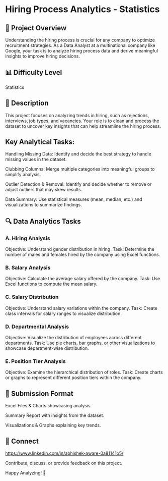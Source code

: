 # Hiring Process Analytics - Statistics

## 📌 Project Overview

Understanding the hiring process is crucial for any company to optimize recruitment strategies. As a Data Analyst at a multinational company like Google, your task is to analyze hiring process data and derive meaningful insights to improve hiring decisions.

## 📊 Difficulty Level

Statistics

## 📝 Description

This project focuses on analyzing trends in hiring, such as rejections, interviews, job types, and vacancies. Your role is to clean and process the dataset to uncover key insights that can help streamline the hiring process.

## Key Analytical Tasks:

Handling Missing Data: Identify and decide the best strategy to handle missing values in the dataset.

Clubbing Columns: Merge multiple categories into meaningful groups to simplify analysis.

Outlier Detection & Removal: Identify and decide whether to remove or adjust outliers that may skew results.

Data Summary: Use statistical measures (mean, median, etc.) and visualizations to summarize findings.

## 🔍 Data Analytics Tasks

### A. Hiring Analysis

Objective: Understand gender distribution in hiring.
Task: Determine the number of males and females hired by the company using Excel functions.

### B. Salary Analysis

Objective: Calculate the average salary offered by the company.
Task: Use Excel functions to compute the mean salary.

### C. Salary Distribution

Objective: Understand salary variations within the company.
Task: Create class intervals for salary ranges to visualize distribution.

### D. Departmental Analysis

Objective: Visualize the distribution of employees across different departments.
Task: Use pie charts, bar graphs, or other visualizations to showcase department-wise distribution.

### E. Position Tier Analysis

Objective: Examine the hierarchical distribution of roles.
Task: Create charts or graphs to represent different position tiers within the company.

## 📂 Submission Format

Excel Files & Charts showcasing analysis.

Summary Report with insights from the dataset.

Visualizations & Graphs explaining key trends.

## 🔗 Connect

https://www.linkedin.com/in/abhishek-aware-0a81141b5/

Contribute, discuss, or provide feedback on this project.

Happy Analyzing! 🚀
